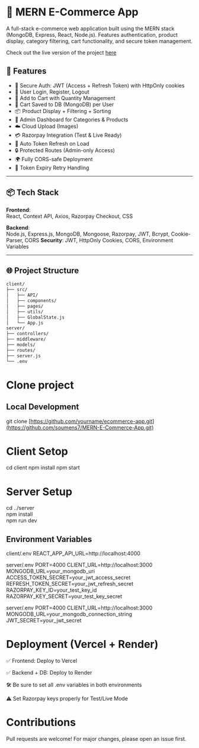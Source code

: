 # 🛒 MERN E-Commerce App

A full-stack e-commerce web application built using the MERN stack (MongoDB, Express, React, Node.js). Features authentication, product display, category filtering, cart functionality, and secure token management.

Check out the live version of the project [here](https://mern-e-commerce-app-tau.vercel.app/)


## 🚀 Features

- 🔐 Secure Auth: JWT (Access + Refresh Token) with HttpOnly cookies
- 👤 User Login, Register, Logout
- 🛒 Add to Cart with Quantity Management
- 💾 Cart Saved to DB (MongoDB) per User
- 📦 Product Display + Filtering + Sorting
- 📁 Admin Dashboard for Categories & Products
- ☁️ Cloud Upload (Images)
- 💳 Razorpay Integration (Test & Live Ready)
- 🔄 Auto Token Refresh on Load
- 🔒 Protected Routes (Admin-only Access)
- 🌍 Fully CORS-safe Deployment
- 🧪 Token Expiry Retry Handling

---

## 📦 Tech Stack

**Frontend**:  
React, Context API, Axios, Razorpay Checkout, CSS  

**Backend**:  
Node.js, Express.js, MongoDB, Mongoose, Razorpay, JWT, Bcrypt, Cookie-Parser, CORS 
**Security**: JWT, HttpOnly Cookies, CORS, Environment Variables

---

## 🌐 Project Structure

```txt
client/
├── src/
│   ├── API/
│   ├── components/
│   ├── pages/
│   ├── utils/
│   ├── GlobalState.js
│   └── App.js
server/
├── controllers/
├── middleware/
├── models/
├── routes/
├── server.js
└── .env
```
# Clone project

## Local Development
git clone [https://github.com/yourname/ecommerce-app.git](https://github.com/soumens7/MERN-E-Commerce-App.git)

# Client Setop
cd client
npm install
npm start

# Server Setup
cd ../server  
npm install  
npm run dev  

## Environment Variables
client/.env
REACT_APP_API_URL=http://localhost:4000

server/.env
PORT=4000
CLIENT_URL=http://localhost:3000
MONGODB_URL=your_mongodb_uri
ACCESS_TOKEN_SECRET=your_jwt_access_secret
REFRESH_TOKEN_SECRET=your_jwt_refresh_secret
RAZORPAY_KEY_ID=your_test_key_id
RAZORPAY_KEY_SECRET=your_test_key_secret

server/.env
PORT=4000
CLIENT_URL=http://localhost:3000  
MONGODB_URL=your_mongodb_connection_string  
JWT_SECRET=your_jwt_secret

#  Deployment (Vercel + Render)
✅ Frontend: Deploy to Vercel

✅ Backend + DB: Deploy to Render

🛠️ Be sure to set all .env variables in both environments

⚠️ Set Razorpay keys properly for Test/Live Mode

# Contributions
Pull requests are welcome! For major changes, please open an issue first.
